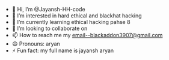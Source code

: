 - 👋 Hi, I’m @Jayansh-HH-code
- 👀 I’m interested in hard ethical and blackhat hacking
- 🌱 I’m currently learning ethical hacking pahse 8
- 💞️ I’m looking to collaborate on 
- 📫 How to reach me my email--blackaddon3907@gmail.com
- 😄 Pronouns: aryan
- ⚡ Fun fact: my full name is jayansh aryan

<!---
Jayansh-HH-code/Jayansh-HH-code is a ✨ special ✨ repository because its `README.md` (this file) appears on your GitHub profile.
You can click the Preview link to take a look at your changes.
--->
